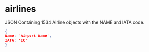 # airlines

JSON Containing 1534 Airline objects with the NAME and IATA code.


```json
{
Name: 'Airport Name',
IATA: 'IC'
}
```
